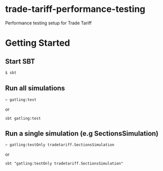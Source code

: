 # trade-tariff-performance-testing
Performance testing setup for Trade Tariff 

# Getting Started

Start SBT
---------
```bash
$ sbt
```

Run all simulations
-------------------

```bash
> gatling:test
```
or 
```
sbt gatling:test
```

Run a single simulation (e.g SectionsSimulation)
-----------------------

```bash
> gatling:testOnly tradetariff.SectionsSimulation
```
or 
```
sbt "gatling:testOnly tradetariff.SectionsSimulation"
```
